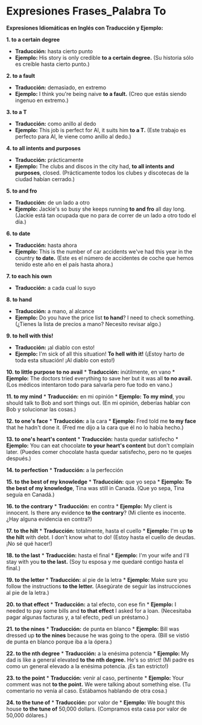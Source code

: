 # Expresiones Frases_Palabra To



**Expresiones Idiomáticas en Inglés con Traducción y Ejemplo:**

**1. to a certain degree**
   * **Traducción:** hasta cierto punto
   * **Ejemplo:** His story is only credible **to a certain degree.** (Su historia sólo es creíble hasta cierto punto.)

**2. to a fault**
   * **Traducción:** demasiado, en extremo
   * **Ejemplo:** I think you're being naive **to a fault.** (Creo que estás siendo ingenuo en extremo.)

**3. to a T**
   * **Traducción:** como anillo al dedo
   * **Ejemplo:** This job is perfect for Al, it suits him **to a T.** (Este trabajo es perfecto para Al, le viene como anillo al dedo.)

**4. to all intents and purposes**
   * **Traducción:** prácticamente
   * **Ejemplo:** The clubs and discos in the city had, **to all intents and purposes**, closed. (Prácticamente todos los clubes y discotecas de la ciudad habían cerrado.)

**5. to and fro**
   * **Traducción:** de un lado a otro
   * **Ejemplo:** Jackie's so busy she keeps running **to and fro** all day long. (Jackie está tan ocupada que no para de correr de un lado a otro todo el día.)

**6. to date**
   * **Traducción:** hasta ahora
   * **Ejemplo:** This is the number of car accidents we've had this year in the country **to date.** (Este es el número de accidentes de coche que hemos tenido este año en el país hasta ahora.)

**7. to each his own**
   * **Traducción:** a cada cual lo suyo

**8. to hand**
   * **Traducción:** a mano, al alcance
   * **Ejemplo:** Do you have the price list **to hand**? I need to check something. (¿Tienes la lista de precios a mano? Necesito revisar algo.)

**9. to hell with this!**
   * **Traducción:** ¡al diablo con esto!
   * **Ejemplo:** I'm sick of all this situation! **To hell with it!** (¡Estoy harto de toda esta situación! ¡Al diablo con esto!)

**10. to little purpose   to no avail**
    * **Traducción:** inútilmente, en vano
    * **Ejemplo:** The doctors tried everything to save her but it was all **to no avail.** (Los médicos intentaron todo para salvarla pero fue todo en vano.)

**11. to my mind**
    * **Traducción:** en mi opinión
    * **Ejemplo:** **To my mind**, you should talk to Bob and sort things out. (En mi opinión, deberías hablar con Bob y solucionar las cosas.)

**12. to one's face**
    * **Traducción:** a la cara
    * **Ejemplo:** Fred told me **to my face** that he hadn't done it. (Fred me dijo a la cara que él no lo había hecho.)

**13. to one's heart's content**
    * **Traducción:** hasta quedar satisfecho
    * **Ejemplo:** You can eat chocolate **to your heart's content** but don't complain later. (Puedes comer chocolate hasta quedar satisfecho, pero no te quejes después.)

**14. to perfection**
    * **Traducción:** a la perfección

**15. to the best of my knowledge**
    * **Traducción:** que yo sepa
    * **Ejemplo:** **To the best of my knowledge**, Tina was still in Canada. (Que yo sepa, Tina seguía en Canadá.)

**16. to the contrary**
    * **Traducción:** en contra
    * **Ejemplo:** My client is innocent. Is there any evidence **to the contrary**? (Mi cliente es inocente. ¿Hay alguna evidencia en contra?)

**17. to the hilt**
    * **Traducción:** totalmente, hasta el cuello
    * **Ejemplo:** I'm up **to the hilt** with debt. I don't know what to do! (Estoy hasta el cuello de deudas. ¡No sé qué hacer!)

**18. to the last**
    * **Traducción:** hasta el final
    * **Ejemplo:** I'm your wife and I'll stay with you **to the last.** (Soy tu esposa y me quedaré contigo hasta el final.)

**19. to the letter**
    * **Traducción:** al pie de la letra
    * **Ejemplo:** Make sure you follow the instructions **to the letter.** (Asegúrate de seguir las instrucciones al pie de la letra.)

**20. to that effect**
    * **Traducción:** a tal efecto, con ese fin
    * **Ejemplo:** I needed to pay some bills and **to that effect** I asked for a loan. (Necesitaba pagar algunas facturas y, a tal efecto, pedí un préstamo.)

**21. to the nines**
    * **Traducción:** de punta en blanco
    * **Ejemplo:** Bill was dressed up **to the nines** because he was going to the opera. (Bill se vistió de punta en blanco porque iba a la ópera.)

**22. to the nth degree**
    * **Traducción:** a la enésima potencia
    * **Ejemplo:** My dad is like a general elevated **to the nth degree.** He's so strict! (Mi padre es como un general elevado a la enésima potencia. ¡Es tan estricto!)

**23. to the point**
    * **Traducción:** venir al caso, pertinente
    * **Ejemplo:** Your comment was not **to the point.** We were talking about something else. (Tu comentario no venía al caso. Estábamos hablando de otra cosa.)

**24. to the tune of**
    * **Traducción:** por valor de
    * **Ejemplo:** We bought this house **to the tune of** 50,000 dollars. (Compramos esta casa por valor de 50,000 dólares.)

